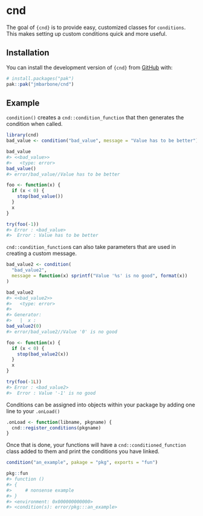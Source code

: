 
<!-- README.md is generated from README.Rmd. Please edit that file -->

# cnd

<!-- badges: start -->
<!-- badges: end -->

The goal of `{cnd}` is to provide easy, customized classes for
`conditions`. This makes setting up custom conditions quick and more
useful.

## Installation

You can install the development version of `{cnd}` from
[GitHub](https://github.com/) with:

``` r
# install.packages("pak")
pak::pak("jmbarbone/cnd")
```

## Example

`condition()` creates a `cnd::condition_function` that then generates
the condition when called.

``` r
library(cnd)
bad_value <- condition("bad_value", message = "Value has to be better")

bad_value
#> <<bad_value>>
#>   <type: error>
bad_value()
#> error/bad_value//Value has to be better

foo <- function(x) {
  if (x < 0) {
    stop(bad_value())
  }
  x
}

try(foo(-1))
#> Error : <bad_value>
#>  Error : Value has to be better
```

`cnd::condition_function`s can also take parameters that are used in
creating a custom message.

``` r
bad_value2 <- condition(
  "bad_value2",
  message = function(x) sprintf("Value '%s' is no good", format(x))
)

bad_value2
#> <<bad_value2>>
#>   <type: error>
#> 
#> Generator:
#>   |  x :
bad_value2(0)
#> error/bad_value2//Value '0' is no good

foo <- function(x) {
  if (x < 0) {
    stop(bad_value2(x))
  }
  x
}

try(foo(-1L))
#> Error : <bad_value2>
#>  Error : Value '-1' is no good
```

Conditions can be assigned into objects within your package by adding
one line to your `.onLoad()`

``` r
.onLoad <- function(libname, pkgname) {
  cnd::register_conditions(pkgname)
}
```

Once that is done, your functions will have a
`cnd::conditioned_function` class added to them and print the conditions
you have linked.

``` r
condition("an_example", pakage = "pkg", exports = "fun")
```

``` r
pkg::fun
#> function () 
#> {
#>     # nonsense example
#> }
#> <environment: 0x000000000000>
#> <condition(s): error/pkg:::an_example>
```

